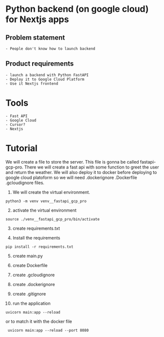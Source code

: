 # Python backend (on google cloud) for Nextjs apps

## Problem statement 
    - People don't know how to launch backend

## Product requirements
    - launch a backend with Python FastAPI
    - Deploy it to Google Cloud Platform
    - Use it Nextjs frontend

# Tools
    - Fast API
    - Google Cloud
    - Cursor? 
    - Nextjs




# Tutorial

We will create a file to store the server. This file is gonna be called fastapi-gcp-pro. There we will create a fast api with some function to greet the user and return the weather. We will also deploy it to docker before deploying to google cloud platoform so we will need .dockerignore .Dockerfile .gcloudignore files. 

1. We will create the virtual environment. 
```
python3 -m venv venv__fastapi_gcp_pro
```
2. activate the virtual environment
```
source ./venv__fastapi_gcp_pro/bin/activate
```
3. create requirements.txt

4. Install the requirements
```
pip install -r requirements.txt
```

5. create main.py

6. create Dockerfile

7. create .gcloudignore

8. create .dockerignore

9. create .gitignore

10. run the application
```
uvicorn main:app --reload
```
or to match it with the docker file

```
 uvicorn main:app --reload --port 8080
```


